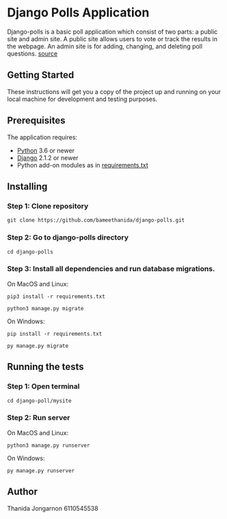 # Django Polls Application
Django-polls is a basic poll application which consist of two parts: a public site and admin site. A public site allows users to vote or track the results in the webpage. An admin site is for adding, changing, and deleting poll questions. [source](https://docs.djangoproject.com/en/2.2/intro/)

## Getting Started
These instructions will get you a copy of the project up and running on your local machine for development and testing purposes.
## Prerequisites
The application requires:
- [Python](https://www.python.org/) 3.6 or newer
- [Django](https://docs.djangoproject.com/en/2.2/topics/install/) 2.1.2 or newer
- Python add-on modules as in [requirements.txt](requirements.txt)




## Installing 
### Step 1: Clone repository
    git clone https://github.com/bameethanida/django-polls.git

### Step 2: Go to django-polls directory
    cd django-polls

### Step 3: Install all dependencies and run database migrations.
On MacOS and Linux:

    pip3 install -r requirements.txt

    python3 manage.py migrate

On Windows:

    pip install -r requirements.txt

    py manage.py migrate


## Running the tests

### Step 1: Open terminal
    cd django-poll/mysite
### Step 2: Run server

On MacOS and Linux:   

    python3 manage.py runserver  

On Windows:

    py manage.py runserver


## Author
Thanida Jongarnon 6110545538
